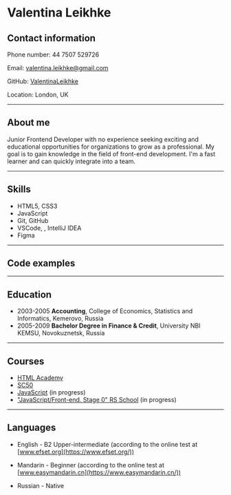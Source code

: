 # Valentina Leikhke

## Contact information

Phone number: 44 7507 529726

Email: valentina.leikhke@gmail.com

GitHub: [ValentinaLeikhke](https://github.com/ValentinaLeikhke)

Location: London, UK

---

## About me

Junior Frontend Developer with no experience seeking exciting and
educational opportunities for organizations to grow as a professional. My
goal is to gain knowledge in the field of front-end development. I'm a fast
learner and can quickly integrate into a team.

---

## Skills

- HTML5, CSS3
- JavaScript
- Git, GitHub
- VSCode, , IntelliJ IDEA
- Figma

---

## Code examples

---

## Education

- 2003-2005 **Accounting**, College of Economics, Statistics and Informatics, Kemerovo, Russia
- 2005-2009 **Bachelor Degree in Finance & Credit**, University NBI KEMSU, Novokuznetsk, Russia

---

## Courses

- [HTML Academy](https://htmlacademy.ru/)
- [SC50](https://pll.harvard.edu/course/cs50-introduction-computer-science?delta=0)
- [JavaScript](https://learn.javascript.ru/) (in progress)
- ["JavaScript/Front-end. Stage 0" RS School](https://rs.school/js-stage0/) (in progress)

---

## Languages

- English - B2 Upper-intermediate
  (according to the online test at [www.efset.org](https://www.efset.org/))

* Mandarin - Beginner (according to the online test at [www.easymandarin.cn](https://www.easymandarin.cn/))

- Russian - Native
